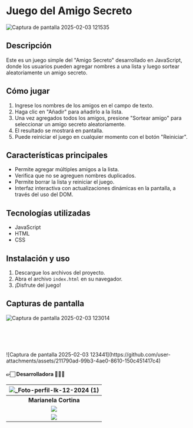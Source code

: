 # <h1>Juego del Amigo Secreto</h1>

![Captura de pantalla 2025-02-03 121535](https://github.com/user-attachments/assets/03543a19-72a7-413a-9fe5-6f4108da54b6)

## <h2>Descripción</h2>
<p>Este es un juego simple del "Amigo Secreto" desarrollado en JavaScript, donde los usuarios pueden agregar nombres a una lista y luego sortear aleatoriamente un amigo secreto.</p>

## <h2>Cómo jugar</h2>
<ol>
<li>Ingrese los nombres de los amigos en el campo de texto.</li>
<li>Haga clic en "Añadir" para añadirlo a la lista.</li>
<li>Una vez agregados todos los amigos, presione "Sortear amigo" para seleccionar un amigo secreto aleatoriamente.</li>
<li>El resultado se mostrará en pantalla.</li>
<li>Puede reiniciar el juego en cualquier momento con el botón "Reiniciar".</li>
</ol>

## <h2>Características principales</h2>
<ul>
<li>Permite agregar múltiples amigos a la lista.</li>
<li>Verifica que no se agreguen nombres duplicados.</li>
<li>Permite borrar la lista y reiniciar el juego.</li>
<li>Interfaz interactiva con actualizaciones dinámicas en la pantalla, a través del uso del DOM.</li>
</ul>

## <h2>Tecnologías utilizadas</h2>
<ul>
<li>JavaScript</li>
<li>HTML</li>
<li>CSS</li>
</ul>

## <h2>Instalación y uso</h2>
<ol>
<li>Descargue los archivos del proyecto.</li>
<li>Abra el archivo <code>index.html</code> en su navegador.</li>
<li>¡Disfrute del juego!</li>
</ol>

## <h2>Capturas de pantalla</h2>
![Captura de pantalla 2025-02-03 123014](https://github.com/user-attachments/assets/e999bc48-eca2-40c0-a7d0-ba7e4a0ef0ff)

<br>
<br>
<br>
<br>
![Captura de pantalla 2025-02-03 123441](https://github.com/user-attachments/assets/211790ad-99b3-4ae0-8610-150c451417c4)

<br>

#### 👉🏻 Desarrolladora 👨🏻‍💻

|![_Foto-perfil-lk-12-2024 (1)](https://github.com/user-attachments/assets/1addf0d3-6475-4d79-a9e2-0d08acc5c96c)|
|:-:|
| **Marianela Cortina**|
| <a href="https://www.linkedin.com/in/marianelaCortina"><img src="https://img.shields.io/badge/linkedin%20-%230077B5.svg?&style=for-the-badge&logo=linkedin&logoColor=white"/></a> |
| <a href="https://github.com/MarianelaCortina"><img src="https://img.shields.io/badge/github-%23121011.svg?&style=for-the-badge&logo=github&logoColor=white"/></a> |





